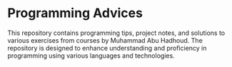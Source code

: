 # Programming Advices

This repository contains programming tips, project notes, and solutions to various exercises from courses by Muhammad Abu Hadhoud. The repository is designed to enhance understanding and proficiency in programming using various languages and technologies.
